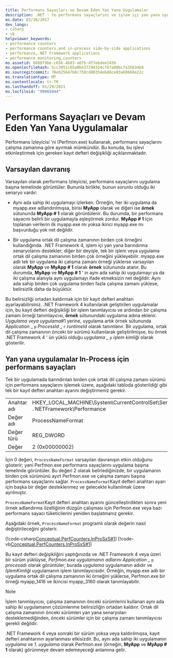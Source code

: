 ```yaml
---
title: Performans Sayaçları ve Devam Eden Yan Yana Uygulamalar
description: .NET ' te performans sayaçlarını ve işlem içi yan yana uygulamaları inceleyin. Performans sayaçlarını çalışma zamanına göre ayırmak için Perfmon.exe kullanın.
ms.date: 03/30/2017
dev_langs:
- csharp
- vb
helpviewer_keywords:
- performance counters
- performance counters,and in-process side-by-side applications
- performance,.NET Framework applications
- performance monitoring,counters
ms.assetid: 6888f9be-c65b-4b03-a07b-df7ebdee2436
ms.openlocfilehash: 5cc3951c65a0be37294324c767a00bc7a35634b8
ms.sourcegitcommit: 78eb25647b0c750cd80354ebd6ce83a60668e22c
ms.translationtype: MT
ms.contentlocale: tr-TR
ms.lasthandoff: 01/29/2021
ms.locfileid: "99065044"
---
```

# <a name="performance-counters-and-in-process-side-by-side-applications"></a>Performans Sayaçları ve Devam Eden Yan Yana Uygulamalar

Performans Izleyicisi 'ni (Perfmon.exe) kullanarak, performans sayaçlarını çalışma zamanına göre ayırmak mümkündür. Bu konuda, bu işlevi etkinleştirmek için gereken kayıt defteri değişikliği açıklanmaktadır.  
  
## <a name="the-default-behavior"></a>Varsayılan davranış  

 Varsayılan olarak performans Izleyicisi, performans sayaçlarını uygulama başına temelinde görüntüler. Bununla birlikte, bunun sorunlu olduğu iki senaryo vardır:  
  
- Aynı ada sahip iki uygulamayı izlerken. Örneğin, her iki uygulama da myapp.exe adlandırılmışsa, birisi **MyApp** olarak ve diğeri ise **örnek** sütununda **MyApp # 1** olarak görüntülenir. Bu durumda, bir performans sayacını belirli bir uygulamayla eşleştirmek zordur. **MyApp # 1** için toplanan verilerin ilk myapp.exe mı yoksa ikinci myapp.exe mı başvurduğu yok net değildir.  
  
- Bir uygulama ortak dil çalışma zamanının birden çok örneğini kullandığında. .NET Framework 4, işlem içi yan yana barındırma senaryolarını destekler; diğer bir deyişle, tek bir işlem veya uygulama ortak dil çalışma zamanının birden çok örneğini yükleyebilir. myapp.exe adlı tek bir uygulama iki çalışma zamanı örneği yüklerse varsayılan olarak **MyApp** ve **MyApp # 1** olarak **örnek** sütununda atanır. Bu durumda, **MyApp** ve **MyApp # 1** ' in aynı ada sahip iki uygulamayı ya da iki çalışma alanıyla aynı uygulamayı ifade etmeksizin net değildir. Aynı ada sahip birden çok uygulama birden fazla çalışma zamanı yüklese, belirsizlik daha da büyüktür.  
  
 Bu belirsizliği ortadan kaldırmak için bir kayıt defteri anahtarı ayarlayabilirsiniz. .NET Framework 4 kullanılarak geliştirilen uygulamalar için, bu kayıt defteri değişikliği bir işlem tanımlayıcısı ve ardından bir çalışma zamanı örneği tanımlayıcısı, **örnek** sütunundaki uygulama adına eklenir. *Uygulama veya* *uygulama*#1 yerine, uygulama artık örnek sütununda *Application* _ `p` *ProcessId* \_ `r` *runtimeId*  olarak tanımlanır. Bir uygulama, ortak dil çalışma zamanının önceki bir sürümü kullanılarak geliştirilmişse, bu örnek .NET Framework 4 ' ün yüklü olduğu *uygulama \_* `p` *işlem kimliği* olarak gösterilir.  
  
## <a name="performance-counters-for-in-process-side-by-side-applications"></a>Yan yana uygulamalar In-Process için performans sayaçları  

 Tek bir uygulamada barındırılan birden çok ortak dil çalışma zamanı sürümü için performans sayaçlarını işlemek üzere, aşağıdaki tabloda gösterildiği gibi tek bir kayıt defteri anahtarı ayarını değiştirmeniz gerekir.  
  
|||  
|-|-|  
|Anahtar adı|HKEY_LOCAL_MACHINE\System\CurrentControlSet\Services\\ . NETFramework\Performance|  
|Değer adı|ProcessNameFormat|  
|Değer türü|REG_DWORD|  
|Değer|2 (0x00000002)|
  
 İçin 0 değeri, `ProcessNameFormat` varsayılan davranışın etkin olduğunu gösterir; yani Perfmon.exe performans sayaçlarını uygulama başına temelinde görüntüler. Bu değeri 2 olarak belirlediğinizde, bir uygulamanın birden çok sürümünü ayırt Perfmon.exe ve çalışma zamanı başına performans sayaçlarını sağlar. `ProcessNameFormat`Kayıt defteri anahtarı ayarı için başka bir değer desteklenmez ve gelecekte kullanılmak üzere ayrılmıştır.
  
 `ProcessNameFormat`Kayıt defteri anahtarı ayarını güncelleştirdikten sonra yeni örnek adlandırma özelliğinin düzgün çalışması için Perfmon.exe veya bazı performans sayacı tüketicilerini yeniden başlatmanız gerekir.  
  
 Aşağıdaki örnek, `ProcessNameFormat` programlı olarak değerin nasıl değiştirileceğini gösterir.  
  
 [!code-csharp[Conceptual.PerfCounters.InProSxS#1](../../../samples/snippets/csharp/VS_Snippets_CLR/conceptual.perfcounters.inprosxs/cs/regsetting1.cs#1)]
 [!code-vb[Conceptual.PerfCounters.InProSxS#1](../../../samples/snippets/visualbasic/VS_Snippets_CLR/conceptual.perfcounters.inprosxs/vb/regsetting1.vb#1)]  
  
 Bu kayıt defteri değişikliğini yaptığınızda ve .NET Framework 4 veya üzeri bir sürüm yüklüyse, *Perfmon.exe uygulamanın adlarını Application _* `p` *procesadı* olarak görüntüler; burada *uygulama* uygulamanın adıdır ve *İşlemKimliği* uygulamanın işlem tanımlayıcısıdır. Örneğin, myapp.exe adlı bir uygulama ortak dil çalışma zamanının iki örneğini yüklerse, Perfmon.exe bir örneği myapp_1416 ve ikincisi myapp_3160 olarak tanımlayabilir.
  
> [!NOTE]
> İşlem tanımlayıcısı, çalışma zamanının önceki sürümlerini kullanan aynı ada sahip iki uygulamanın çözümlenme belirsizliğin ortadan kaldırır. Ortak dil çalışma zamanının önceki sürümleri yan yana senaryoları desteklemediğinden, önceki sürümler için bir çalışma zamanı tanımlayıcısı gerekli değildir.  
  
 .NET Framework 4 veya sonraki bir sürüm yoksa veya kaldırılmışsa, kayıt defteri anahtarının ayarlanması etkisizdir. Bu, aynı ada sahip iki uygulamanın *uygulama* ve *1. uygulama* olarak Perfmon.exe (örneğin, **MyApp** ve **MyApp # 1** olarak) görünmeye devam edemeyeceği anlamına gelir.
